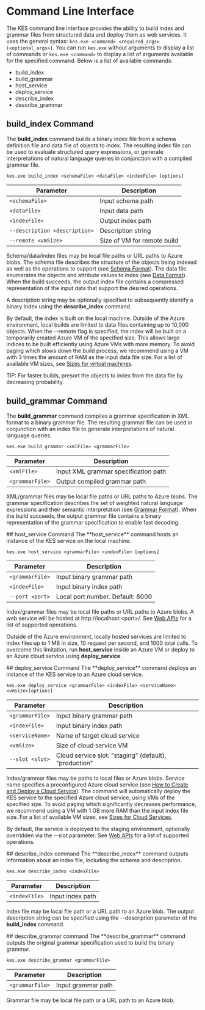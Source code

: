 <!--
NavPath: Knowledge Exploration Service
LinkLabel: Command Line Interface
Url: KES/documentation/commandline
Weight: 98
-->

# Command Line Interface
The KES command line interface provides the ability to build index and grammar files from structured data and deploy them as web services.  It uses the general syntax: `kes.exe <command> <required_args> [<optional_args>]`.  You can run `kes.exe` without arguments to display a list of commands or `kes.exe <command>` to display a list of arguments available for the specified command.  Below is a list of available commands:
* build_index
* build_grammar
* host_service
* deploy_service
* describe_index
* describe_grammar

<a name="build_index-command"></a>
## build_index Command
The **build_index** command builds a binary index file from a schema definition file and data file of objects to index.  The resulting index file can be used to evaluate structured query expressions, or generate interpretations of natural language queries in conjunction with a compiled grammar file.

`kes.exe build_index <schemaFile> <dataFile> <indexFile> [options]`

| Parameter      | Description               |
|----------------|---------------------------|
| `<schemaFile>` | Input schema path |
| `<dataFile>`   | Input data path   |
| `<indexFile>`  | Output index path |
| `--description <description>` | Description string |
| `--remote <vmSize>`           | Size of VM for remote build |

Schema/data/index files may be local file paths or URL paths to Azure blobs.  The schema file describes the structure of the objects being indexed as well as the operations to support (see [Schema Format](SchemaFormat.md)).  The data file enumerates the objects and attribute values to index (see [Data Format](DataFormat.md)).  When the build succeeds, the output index file contains a compressed representation of the input data that support the desired operations.  

A description string may be optionally specified to subsequently identify a binary index using the **describe_index** command.  

By default, the index is built on the local machine.  Outside of the Azure environment, local builds are limited to data files containing up to 10,000 objects.  When the --remote flag is specified, the index will be built on a temporarily created Azure VM of the specified size.  This allows large indices to be built efficiently using Azure VMs with more memory.  To avoid paging which slows down the build process, we recommend using a VM with 3 times the amount of RAM as the input data file size.  For a list of available VM sizes, see [Sizes for virtual machines](https://azure.microsoft.com/en-us/documentation/articles/virtual-machines-size-specs/).

TIP: For faster builds, presort the objects to index from the data file by decreasing probability.

<a name="build_grammar-command"></a>
## build_grammar Command
The **build_grammar** command compiles a grammar specification in XML format to a binary grammar file.  The resulting grammar file can be used in conjunction with an index file to generate interpretations of natural language queries.

`kes.exe build_grammar <xmlFile> <grammarFile>`

| Parameter       | Description               |
|-----------------|---------------------------|
| `<xmlFile>`     | Input XML grammar specification path |
| `<grammarFile>` | Output compiled grammar path         |

XML/grammar files may be local file paths or URL paths to Azure blobs.  The grammar specification describes the set of weighted natural language expressions and their semantic interpretation (see [Grammar Format](GrammarFormat.md)).  When the build succeeds, the output grammar file contains a binary representation of the grammar specification to enable fast decoding.

<a name="host_service-command"/>
## host_service Command
The **host_service** command hosts an instance of the KES service on the local machine.

`kes.exe host_service <grammarFile> <indexFile> [options]`

| Parameter       | Description                |
|-----------------|----------------------------|
| `<grammarFile>` | Input binary grammar path         |
| `<indexFile>`   | Input binary index path           |
| `--port <port>` | Local port number.  Default: 8000 |

Index/grammar files may be local file paths or URL paths to Azure blobs.  A web service will be hosted at http://localhost:&lt;port&gt;/.  See [Web APIs](WebAPI.md) for a list of supported operations.

Outside of the Azure environment, locally hosted services are limited to index files up to 1 MB in size, 10 request per second, and 1000 total calls.  To overcome this limitation, run **host_service** inside an Azure VM or deploy to an Azure cloud service using **deploy_service**.

<a name="deploy_service-command"/>
## deploy_service Command
The **deploy_service** command deploys an instance of the KES service to an Azure cloud service.

`kes.exe deploy_service <grammarFile> <indexFile> <serviceName> <vmSize>[options]`

| Parameter       | Description                  |
|-----------------|------------------------------|
| `<grammarFile>` | Input binary grammar path           |
| `<indexFile>`   | Input binary index path             |
| `<serviceName>` | Name of target cloud service |
| `<vmSize>`      | Size of cloud service VM     |
| `--slot <slot>` | Cloud service slot: "staging" (default), "production" |

Index/grammar files may be paths to local files or Azure blobs.  Service name specifies a preconfigured Azure cloud service (see [How to Create and Deploy a Cloud Service](https://azure.microsoft.com/en-us/documentation/articles/cloud-services-how-to-create-deploy/)).  The command will automatically deploy the KES service to the specified Azure cloud service, using VMs of the specified size.  To avoid paging which significantly decreases performance, we recommend using a VM with 1 GB more RAM than the input index file size.  For a list of available VM sizes, see [Sizes for Cloud Services](https://azure.microsoft.com/en-us/documentation/articles/cloud-services-sizes-specs/).

By default, the service is deployed to the staging environment, optionally overridden via the --slot parameter.  See [Web APIs](WebAPI.md) for a list of supported operations.

<a name="describe_index-command"/>
## describe_index command
The **describe_index** command outputs information about an index file, including the schema and description.

`kes.exe describe_index <indexFile>`

| Parameter     | Description      |
|---------------|------------------|
| `<indexFile>` | Input index path |

Index file may be local file path or a URL path to an Azure blob.  The output description string can be specified using the --description parameter of the **build_index** command.

<a name="describe_grammar-command"/>
## describe_grammar command
The **describe_grammar** command outputs the original grammar specification used to build the binary grammar.

`kes.exe describe_grammar <grammarFile>`

| Parameter       | Description      |
|-----------------|------------------|
| `<grammarFile>` | Input grammar path |

Grammar file may be local file path or a URL path to an Azure blob.

